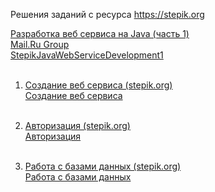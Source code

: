 Решения заданий с ресурса https://stepik.org

[Разработка веб сервиса на Java (часть 1)](https://stepik.org/course/146/syllabus)<br>
[Mail.Ru Group](https://stepik.org/org/mailru)<br>
[StepikJavaWebServiceDevelopment1](https://github.com/sergbelov/StepikJavaWebServiceDevelopment1)<br><br>

1.  [Создание веб сервиса (stepik.org)](https://stepik.org/lesson/12196/step/12?unit=2765)<br>
    [Создание веб сервиса](https://github.com/sergbelov/Stepik/tree/StepikJavaWebServiceDevelopment1/StepikJavaWebServiceDevelopment1/L1%20Simple%20web%20server)<br><br>
	
2.	[Авторизация (stepik.org)](https://stepik.org/lesson/12497/step/15?unit=2967)<br>
	[Авторизация](https://github.com/sergbelov/Stepik/tree/StepikJavaWebServiceDevelopment1/StepikJavaWebServiceDevelopment1/L2%20Authorization)<br><br>

3.	[Работа с базами данных (stepik.org)](https://stepik.org/lesson/12405/step/15?unit=2835)<br>
	[Работа с базами данных](https://github.com/sergbelov/Stepik/tree/StepikJavaWebServiceDevelopment1/StepikJavaWebServiceDevelopment1/L3%20JDBC%20ORM)<br><br>
	